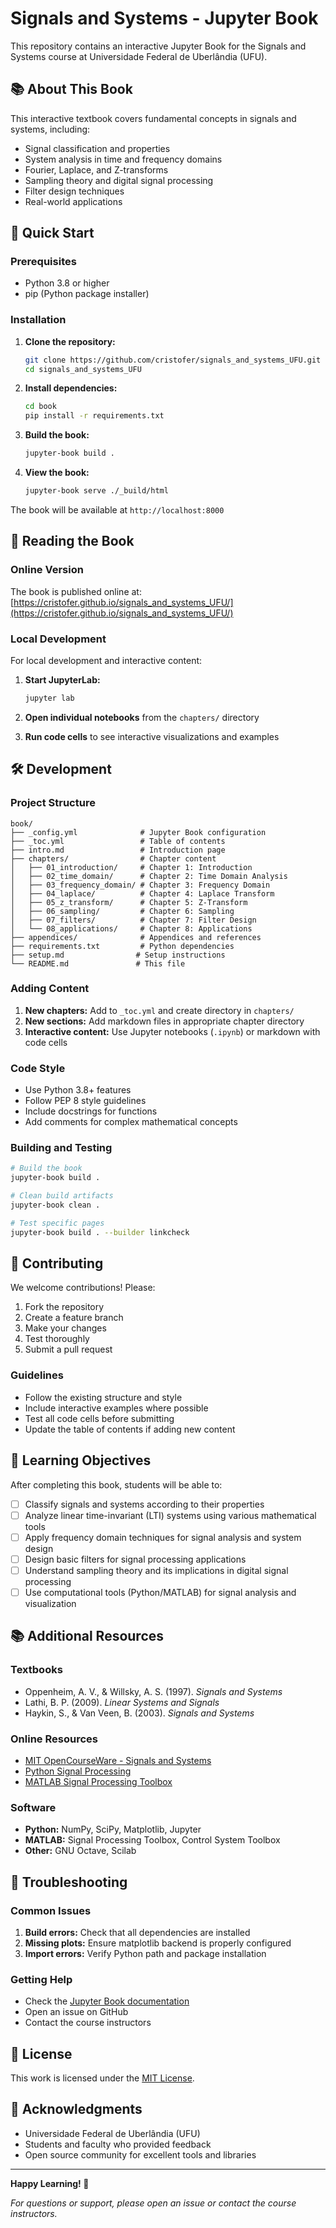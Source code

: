 # Signals and Systems - Jupyter Book

This repository contains an interactive Jupyter Book for the Signals and Systems course at Universidade Federal de Uberlândia (UFU).

## 📚 About This Book

This interactive textbook covers fundamental concepts in signals and systems, including:

- Signal classification and properties
- System analysis in time and frequency domains
- Fourier, Laplace, and Z-transforms
- Sampling theory and digital signal processing
- Filter design techniques
- Real-world applications

## 🚀 Quick Start

### Prerequisites

- Python 3.8 or higher
- pip (Python package installer)

### Installation

1. **Clone the repository:**
   ```bash
   git clone https://github.com/cristofer/signals_and_systems_UFU.git
   cd signals_and_systems_UFU
   ```

2. **Install dependencies:**
   ```bash
   cd book
   pip install -r requirements.txt
   ```

3. **Build the book:**
   ```bash
   jupyter-book build .
   ```

4. **View the book:**
   ```bash
   jupyter-book serve ./_build/html
   ```

The book will be available at `http://localhost:8000`

## 📖 Reading the Book

### Online Version
The book is published online at: [https://cristofer.github.io/signals_and_systems_UFU/](https://cristofer.github.io/signals_and_systems_UFU/)

### Local Development
For local development and interactive content:

1. **Start JupyterLab:**
   ```bash
   jupyter lab
   ```

2. **Open individual notebooks** from the `chapters/` directory

3. **Run code cells** to see interactive visualizations and examples

## 🛠️ Development

### Project Structure

```
book/
├── _config.yml              # Jupyter Book configuration
├── _toc.yml                 # Table of contents
├── intro.md                 # Introduction page
├── chapters/                # Chapter content
│   ├── 01_introduction/     # Chapter 1: Introduction
│   ├── 02_time_domain/      # Chapter 2: Time Domain Analysis
│   ├── 03_frequency_domain/ # Chapter 3: Frequency Domain
│   ├── 04_laplace/          # Chapter 4: Laplace Transform
│   ├── 05_z_transform/      # Chapter 5: Z-Transform
│   ├── 06_sampling/         # Chapter 6: Sampling
│   ├── 07_filters/          # Chapter 7: Filter Design
│   └── 08_applications/     # Chapter 8: Applications
├── appendices/              # Appendices and references
├── requirements.txt         # Python dependencies
├── setup.md                # Setup instructions
└── README.md               # This file
```

### Adding Content

1. **New chapters:** Add to `_toc.yml` and create directory in `chapters/`
2. **New sections:** Add markdown files in appropriate chapter directory
3. **Interactive content:** Use Jupyter notebooks (`.ipynb`) or markdown with code cells

### Code Style

- Use Python 3.8+ features
- Follow PEP 8 style guidelines
- Include docstrings for functions
- Add comments for complex mathematical concepts

### Building and Testing

```bash
# Build the book
jupyter-book build .

# Clean build artifacts
jupyter-book clean .

# Test specific pages
jupyter-book build . --builder linkcheck
```

## 📝 Contributing

We welcome contributions! Please:

1. Fork the repository
2. Create a feature branch
3. Make your changes
4. Test thoroughly
5. Submit a pull request

### Guidelines

- Follow the existing structure and style
- Include interactive examples where possible
- Test all code cells before submitting
- Update the table of contents if adding new content

## 🎯 Learning Objectives

After completing this book, students will be able to:

- [ ] Classify signals and systems according to their properties
- [ ] Analyze linear time-invariant (LTI) systems using various mathematical tools
- [ ] Apply frequency domain techniques for signal analysis and system design
- [ ] Design basic filters for signal processing applications
- [ ] Understand sampling theory and its implications in digital signal processing
- [ ] Use computational tools (Python/MATLAB) for signal analysis and visualization

## 📚 Additional Resources

### Textbooks
- Oppenheim, A. V., & Willsky, A. S. (1997). *Signals and Systems*
- Lathi, B. P. (2009). *Linear Systems and Signals*
- Haykin, S., & Van Veen, B. (2003). *Signals and Systems*

### Online Resources
- [MIT OpenCourseWare - Signals and Systems](https://ocw.mit.edu/courses/electrical-engineering-and-computer-science/6-003-signals-and-systems-fall-2011/)
- [Python Signal Processing](https://scipy.org/docs/scipy/reference/signal.html)
- [MATLAB Signal Processing Toolbox](https://www.mathworks.com/products/signal.html)

### Software
- **Python:** NumPy, SciPy, Matplotlib, Jupyter
- **MATLAB:** Signal Processing Toolbox, Control System Toolbox
- **Other:** GNU Octave, Scilab

## 🐛 Troubleshooting

### Common Issues

1. **Build errors:** Check that all dependencies are installed
2. **Missing plots:** Ensure matplotlib backend is properly configured
3. **Import errors:** Verify Python path and package installation

### Getting Help

- Check the [Jupyter Book documentation](https://jupyterbook.org/)
- Open an issue on GitHub
- Contact the course instructors

## 📄 License

This work is licensed under the [MIT License](LICENSE).

## 🙏 Acknowledgments

- Universidade Federal de Uberlândia (UFU)
- Students and faculty who provided feedback
- Open source community for excellent tools and libraries

---

**Happy Learning! 🚀**

*For questions or support, please open an issue or contact the course instructors.*
